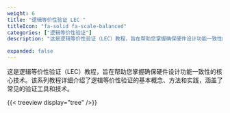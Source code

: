 ```yaml
---
weight: 6
title: "逻辑等价性验证 LEC "
titleIcon: "fa-solid fa-scale-balanced"
categories: ["逻辑等价性验证"]
description: "这是逻辑等价性验证（LEC）教程，旨在帮助您掌握确保硬件设计功能一致性的核心技术。"

expanded: false
---
```


这是逻辑等价性验证（LEC）教程，旨在帮助您掌握确保硬件设计功能一致性的核心技术。该系列教程详细介绍了逻辑等价性验证的基本概念、方法和实践，涵盖了常见的验证工具和技术。

{{< treeview
  display="tree"
/>}}
